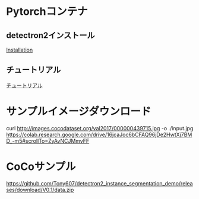 # Pytorchコンテナ

## detectron2インストール

[Installation](https://detectron2.readthedocs.io/en/latest/tutorials/install.html)

## チュートリアル

[チュートリアル](https://colab.research.google.com/drive/16jcaJoc6bCFAQ96jDe2HwtXj7BMD_-m5#scrollTo=ZyAvNCJMmvFF)

# サンプルイメージダウンロード

curl <http://images.cocodataset.org/val2017/000000439715.jpg> -o ./input.jpg
<https://colab.research.google.com/drive/16jcaJoc6bCFAQ96jDe2HwtXj7BMD_-m5#scrollTo=ZyAvNCJMmvFF>

# CoCoサンプル

<https://github.com/Tony607/detectron2_instance_segmentation_demo/releases/download/V0.1/data.zip>
